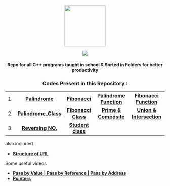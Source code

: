 <p align="center">
    <img src="https://upload.wikimedia.org/wikipedia/commons/1/18/ISO_C%2B%2B_Logo.svg" width = "130">
    <p align="center">
             <a href="https://git.io/typing-svg">
        <img
            src="https://readme-typing-svg.herokuapp.com?font=JetBrains+Mono&size=30&duration=3000&color=659AD2&center=true&vCenter=true&lines=Mushtifund+Aryaan+-+CS&width=600" /></a></p>
</p>

<h4 align="center">
    Repo for all <strong>C++</strong> programs taught in school & Sorted in Folders for better productivity
</h3>

<h3 align="center"><strong>Codes Present in this Repository :</strong></h3>

<div align="center">

| | | | | |
| :-: | :-: | :-: | :-: | :-: |
|  1.   |    [**Palindrome**]    |    [**Fibonacci**]    | [**Palindrome Function**] | [**Fibonacci Function**] |
|  2.   | [**Palindrome_Class**] | [**Fibonacci Class**] |  [**Prime & Composite**]  | [**Union & Intersection**] |
|  3.   | [**Reversing NO.**]    | [**Student class**]

</div>

[**Palindrome**]: https://github.com/Atharv115/MAHSS-CPP/blob/main/Palindrome.cpp 
[**Fibonacci**]: https://github.com/Atharv115/MAHSS-CPP/blob/main/Fibonacci_Series.cpp 
[**Palindrome Function**]: https://github.com/Atharv115/MAHSS-CPP/blob/main/palindrom_using_Functions.cpp
[**Fibonacci Function**]: https://github.com/Atharv115/MAHSS-CPP/blob/main/Fibonacci_using_Functions.cpp 
[**Palindrome_Class**]: https://github.com/Atharv115/MAHSS-CPP/blob/main/Palindrome_Class.cpp
[**Fibonacci Class**]: https://github.com/Atharv115/MAHSS-CPP/blob/main/Fib_class.cpp
[**Prime & Composite**]: https://github.com/Atharv115/MAHSS-CPP/blob/main/Prime_Composite_class.cpp
[**Union & Intersection**]: https://github.com/Atharv115/MAHSS-CPP/blob/main/array_union_intersect.cpp
[**Reversing NO.**]:https://github.com/Atharv115/MAHSS-CPP/blob/main/rev_integer.cpp
[**Student class**]:https://github.com/Atharv115/MAHSS-CPP/blob/main/Student_class.cpp

also included
* [**Structure of URL**](https://github.com/Atharv115/MAHSS-CPP/blob/main/Structure%20of%20URL.jpg)
  
Some useful videos
* [**Pass by Value | Pass by Reference | Pass by Address**](https://youtu.be/-NS3KfrSvU8)
* [**Pointers**](https://www.youtube.com/watch?v=fBlM7pR2r_Q)
